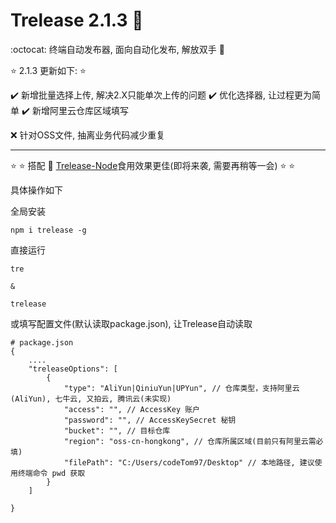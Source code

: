 # Trelease 2.1.3 :seedling:
:octocat: 终端自动发布器, 面向自动化发布, 解放双手 :muscle:

:star: 2.1.3 更新如下:  :star:

:heavy_check_mark: 新增批量选择上传, 解决2.X只能单次上传的问题
:heavy_check_mark: 优化选择器, 让过程更为简单
:heavy_check_mark: 新增阿里云仓库区域填写

:x: 针对OSS文件, 抽离业务代码减少重复

------------------------------------------------------------

:star: :star: 搭配 :dart: [Trelease-Node](https://github.com/codeTom97/Trelease-Node)食用效果更佳(即将来袭, 需要再稍等一会) :star: :star:


具体操作如下

全局安装
```
npm i trelease -g
```

直接运行
```
tre

&

trelease
```

或填写配置文件(默认读取package.json), 让Trelease自动读取
```
# package.json
{
    ....
    "treleaseOptions": [
        {
            "type": "AliYun|QiniuYun|UPYun", // 仓库类型，支持阿里云(AliYun), 七牛云, 又拍云, 腾讯云(未实现)
            "access": "", // AccessKey 账户
            "password": "", // AccessKeySecret 秘钥
            "bucket": "", // 目标仓库
            "region": "oss-cn-hongkong", // 仓库所属区域(目前只有阿里云需必填)
            "filePath": "C:/Users/codeTom97/Desktop" // 本地路径, 建议使用终端命令 pwd 获取
        }
    ]

}

```